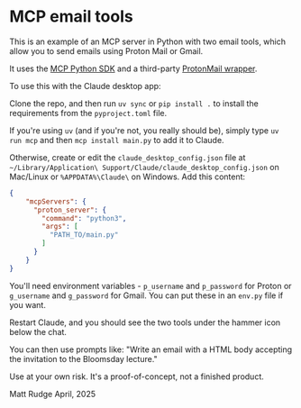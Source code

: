 # MCP email tools

This is an example of an MCP server in Python with two email tools, which allow you to send emails using Proton Mail or Gmail.

It uses the [MCP Python SDK](https://github.com/modelcontextprotocol/python-sdk) and a third-party [ProtonMail wrapper](https://github.com/opulentfox-29/protonmail-api-client).

To use this with the Claude desktop app:

Clone the repo, and then run `uv sync` or `pip install .` to install the requirements from the `pyproject.toml` file.

If you're using `uv` (and if you're not, you really should be), simply type `uv run mcp` and then `mcp install main.py` to add it to Claude.

Otherwise, create or edit the `claude_desktop_config.json` file at `~/Library/Application\ Support/Claude/claude_desktop_config.json` on Mac/Linux or `%APPDATA%\Claude\` on Windows. Add this content:

```json
{
    "mcpServers": {
      "proton_server": {
        "command": "python3",
        "args": [
          "PATH_TO/main.py"
        ]
      }
    }
}
```

You'll need environment variables - `p_username` and `p_password` for Proton or `g_username` and `g_password` for Gmail. You can put these in an `env.py` file if you want.

Restart Claude, and you should see the two tools under the hammer icon below the chat.

You can then use prompts like: "Write an email with a HTML body accepting the invitation to the Bloomsday lecture."

Use at your own risk. It's a proof-of-concept, not a finished product.

Matt Rudge
April, 2025
